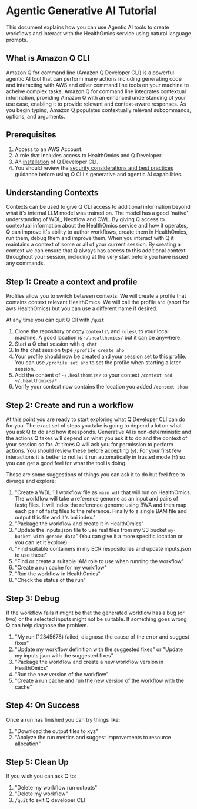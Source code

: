 # Agentic Generative AI Tutorial

This document explains how you can use Agentic AI tools to create workflows and interact with the HealthOmics service using natural language prompts.

## What is Amazon Q CLI
Amazon Q for command line (Amazon Q Developer CLI) is a powerful agentic AI tool that can perform many actions including generating code and interacting with AWS and other command line tools on your machine to acheive complex tasks. Amazon Q for command line integrates contextual information, providing Amazon Q with an enhanced understanding of your use case, enabling it to provide relevant and context-aware responses. As you begin typing, Amazon Q populates contextually relevant subcommands, options, and arguments.

## Prerequisites
1. Access to an AWS Account.
2. A role that includes access to HealthOmics and Q Developer.
3. An [installation](https://docs.aws.amazon.com/amazonq/latest/qdeveloper-ug/command-line-installing.html) of Q Developer CLI.
4. You should review the [security considerations and best practices](https://docs.aws.amazon.com/amazonq/latest/qdeveloper-ug/command-line-chat-security.html) guidance before using Q CLI's generative and agentic AI capabilities.

## Understanding Contexts
Contexts can be used to give Q CLI access to additional information beyond what it's internal LLM model was trained on. The model has a good 'native' understanding of WDL, Nextflow and CWL. By giving Q access to contextual information about the HealthOmics service and how it operates, Q can improve it's ability to author workflows, create them in HealthOmics, run them, debug them and improve them. When you interact with Q it maintains a context of some or all of your current session. By creating a context we can ensure that Q always has access to this additional context throughout your session, including at the very start before you have issued any commands.

## Step 1: Create a context and profile
Profiles allow you to switch between contexts. We will create a profile that contains context relevant HealthOmics. We will call the profile `aho` (short for aws HealthOmics) but you can use a different name if desired.

At any time you can quit Q ClI with `/quit`

1. Clone the repository or copy `contexts\` and `rules\` to your local machine. A good location is `~/.healthomics/` but it can be anywhere.
2. Start a Q chat session with `q chat`
3. In the chat session type `/profile create aho`
4. Your profile should now be created and your session set to this profile. You can use `/profile set aho` to set the profile when starting a later session.
5. Add the content of `~/.healthomics/` to your context `/context add ~/.healthomics/*`
6. Verify your context now contains the location you added `/context show`


## Step 2: Create and run a workflow
At this point you are ready to start exploring what Q Developer CLI can do for you. The exact set of steps you take is going to depend a lot on what you ask Q to do and how it responds. Generative AI is non-deterministic and the actions Q takes will depend on what you ask it to do and the context of your session so far. At times Q will ask you for permission to perform actions. You should review these before accepting (`y`). For your first few interactions it is better to not let it run automatically in trusted mode (`t`) so you can get a good feel for what the tool is doing.

These are some suggestions of things you can ask it to do but feel free to diverge and explore:
1. "Create a WDL 1.1 workflow file as `main.wdl` that will run on HealthOmics. The workflow will take a reference genome as an input and pairs of fastq files. It will index the reference genome using BWA and then map each pair of fastq files to the reference. Finally to a single BAM file and output this file and it's bai index."
2. "Package the workflow and create it in HealthOmics"
3. "Update the inputs.json file to use real files from my S3 bucket `my-bucket-with-genome-data`" (You can give it a more specific location or you can let it explore)
4. "Find suitable containers in my ECR respositories and update inputs.json to use these"
5. "Find or create a suitable IAM role to use when running the workflow"
6. "Create a run cache for my workflow"
7. "Run the workflow in HealthOmics"
8. "Check the status of the run"

## Step 3: Debug
If the workflow fails it might be that the generated workflow has a bug (or two) or the selected inputs might not be suitable. If something goes wrong Q can help diagnose the problem.

1. "My run (12345678) failed, diagnose the cause of the error and suggest fixes"
2. "Update my workflow definition with the suggested fixes" or "Update my inputs.json with the suggested fixes"
3. "Package the workflow and create a new workflow version in HealthOmics"
4. "Run the new version of the workflow"
5. "Create a run cache and run the new version of the workflow with the cache"

## Step 4: On Success
Once a run has finished you can try things like:

1. "Download the output files to xyz"
2. "Analyze the run metrics and suggest improvements to resource allocation"

## Step 5: Clean Up
If you wish you can ask Q to:

1. "Delete my workflow run outputs"
2. "Delete my workflow"
3. `/quit` to exit Q developer CLI


